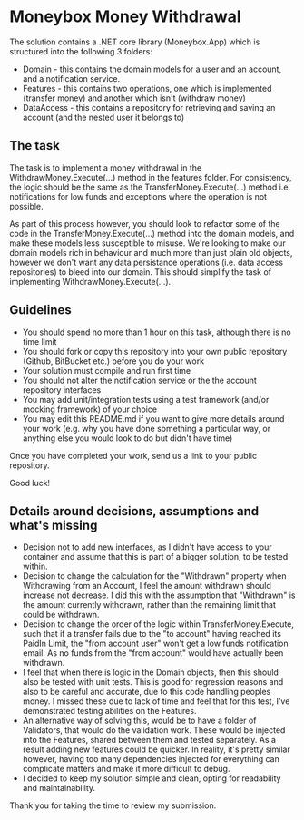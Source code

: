 # Moneybox Money Withdrawal

The solution contains a .NET core library (Moneybox.App) which is structured into the following 3 folders:

* Domain - this contains the domain models for a user and an account, and a notification service.
* Features - this contains two operations, one which is implemented (transfer money) and another which isn't (withdraw money)
* DataAccess - this contains a repository for retrieving and saving an account (and the nested user it belongs to)

## The task

The task is to implement a money withdrawal in the WithdrawMoney.Execute(...) method in the features folder. For consistency, the logic should be the same as the TransferMoney.Execute(...) method i.e. notifications for low funds and exceptions where the operation is not possible. 

As part of this process however, you should look to refactor some of the code in the TransferMoney.Execute(...) method into the domain models, and make these models less susceptible to misuse. We're looking to make our domain models rich in behaviour and much more than just plain old objects, however we don't want any data persistance operations (i.e. data access repositories) to bleed into our domain. This should simplify the task of implementing WithdrawMoney.Execute(...).

## Guidelines

* You should spend no more than 1 hour on this task, although there is no time limit
* You should fork or copy this repository into your own public repository (Github, BitBucket etc.) before you do your work
* Your solution must compile and run first time
* You should not alter the notification service or the the account repository interfaces
* You may add unit/integration tests using a test framework (and/or mocking framework) of your choice
* You may edit this README.md if you want to give more details around your work (e.g. why you have done something a particular way, or anything else you would look to do but didn't have time)

Once you have completed your work, send us a link to your public repository.

Good luck!

## Details around decisions, assumptions and what's missing

* Decision not to add new interfaces, as I didn't have access to your container and assume that this is part of a bigger solution, to be tested within.
* Decision to change the calculation for the "Withdrawn" property when Withdrawing from an Account, I feel the amount withdrawn should increase not decrease. I did this with the assumption that "Withdrawn" is the amount currently withdrawn, rather than the remaining limit that could be withdrawn.
* Decision to change the order of the logic within TransferMoney.Execute, such that if a transfer fails due to the "to account" having reached its PaidIn Limit, the "from account user" won't get a low funds notification email. As no funds from the "from account" would have actually been withdrawn.
* I feel that when there is logic in the Domain objects, then this should also be tested with unit tests. This is good for regression reasons and also to be careful and accurate, due to this code handling peoples money. I missed these due to lack of time and feel that for this test, I've demonstrated testing abilities on the Features.
* An alternative way of solving this, would be to have a folder of Validators, that would do the validation work. These would be injected into the Features, shared between them and tested separately. As a result adding new features could be quicker. In reality, it's pretty similar however, having too many dependencies injected for everything can complicate matters and make it more difficult to debug.
* I decided to keep my solution simple and clean, opting for readability and maintainability.

Thank you for taking the time to review my submission.

